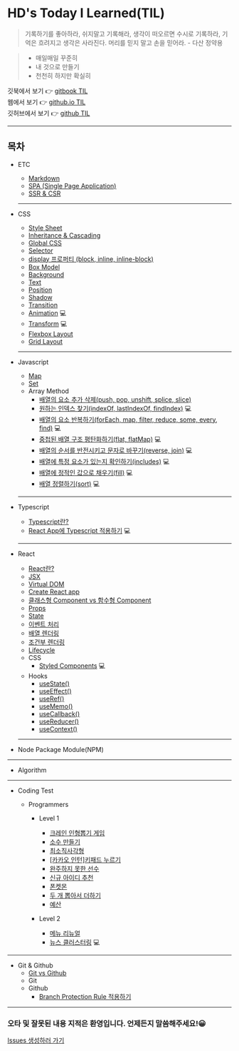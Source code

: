 # HD's Today I Learned(TIL)

> 기록하기를 좋아하라, 쉬지말고 기록해라, 생각이 떠오르면 수시로 기록하라, 기억은 흐려지고 생각은 사라진다. 머리를 믿지 말고 손을 믿어라. - 다산 정약용

> - 매일매일 꾸준히
> - 내 것으로 만들기
> - 천천히 하지만 확실히

깃북에서 보기 👉 [gitbook TIL](https://kim-hong-dong.gitbook.io/hd/)  
웹에서 보기 👉 [github.io TIL](https://nlom0218.github.io/TIL/)  
깃허브에서 보기 👉 [github TIL](https://github.com/nlom0218/TIL)

---

## 목차

- ETC

  - [Markdown](/ETC/Markdown.md)
  - [SPA (Single Page Application)](/ETC/SPA.md)
  - [SSR & CSR](/ETC/CSRSSR.md)

  ***

- CSS

  - [Style Sheet](/CSS/StyleSheet.md)
  - [Inheritance & Cascading](CSS/InheritanceCascading.md)
  - [Global CSS](/CSS/GlobalCSS.md)
  - [Selector](/CSS/Selector.md)
  - [display 프로퍼티 (block, inline, inline-block)](/CSS/Display.md)
  - [Box Model](/CSS/BoxModel.md)
  - [Background](/CSS/Background.md)
  - [Text](/CSS/Text.md)
  - [Position](/CSS/Position.md)
  - [Shadow](/CSS/Shadow.md)
  - [Transition](/CSS/Transition.md)
  - [Animation](CSS/Animation.md) 💻
  - [Transform](CSS/Transform.md) 💻
  - [Flexbox Layout](/CSS/Flex.md)
  - [Grid Layout](/CSS/Grid.md)

  ***

- Javascript

  - [Map](JAVASCRIPT/Map.md)
  - [Set](JAVASCRIPT/Set.md)
  - Array Method
    - [배열의 요소 추가 삭제(push, pop, unshift, splice, slice)](JAVASCRIPT/ArrayMethod/AddRemove.md)
    - [원하는 인덱스 찾기(indexOf, lastIndexOf, findIndex)](JAVASCRIPT/ArrayMethod/FindIndex.md) 💻
    - [배열의 요소 반복하기(forEach, map, filter, reduce, some, every, find)](JAVASCRIPT/ArrayMethod/Repeat.md) 💻
    - [중첩된 배열 구조 평탄화하기(flat, flatMap)](JAVASCRIPT/ArrayMethod/FlatArray.md) 💻
    - [배열의 순서를 반전시키고 문자로 바꾸기(reverse, join)](JAVASCRIPT/ArrayMethod/ReverseJoin.md) 💻
    - [배열에 특정 요소가 있는지 확인하기(includes)](JAVASCRIPT/ArrayMethod/Includes.md) 💻
    - [배열에 정적인 값으로 채우기(fill)](JAVASCRIPT/ArrayMethod/Fill.md) 💻
    - [배열 정렬하기(sort)](JAVASCRIPT/ArrayMethod/Sort.md) 💻

  ***

- Typescript

  - [Typescript란?](/Typescript/Typescript.md)
  - [React App에 Typescript 적용하기](Typescript/SettingTypescript.md) 💻

  ***

- React

  - [React란?](/REACT/WhatIsReact.md)
  - [JSX](/REACT/JSX.md)
  - [Virtual DOM](/REACT/VirtualDOM.md)
  - [Create React app](/REACT/CreateReactApp.md)
  - [클래스형 Component vs 함수형 Component](/REACT/Component.md)
  - [Props](/REACT/Props.md)
  - [State](/REACT/State.md)
  - [이벤트 처리](/REACT/Event.md)
  - [배열 렌더링](/REACT/ArrayRendering.md)
  - [조건부 렌더링](REACT/ConditionalRendering.md)
  - [Lifecycle](REACT/Lifecycle.md)
  - CSS
    - [Styled Components](REACT/CSS/StyledComponents.md) 💻
  - Hooks
    - [useState()](REACT/Hooks/UseState.md)
    - [useEffect()](REACT/Hooks/UseEffect.md)
    - [useRef()](REACT/Hooks/UseRef.md)
    - [useMemo()](REACT/Hooks/UseMemo.md)
    - [useCallback()](REACT/Hooks/UseCallback.md)
    - [useReducer()](REACT/Hooks/UseReducer.md)
    - [useContext()](REACT/Hooks/UseContext.md)

  ***

- Node Package Module(NPM)

---

- Algorithm

---

- Coding Test

  - Programmers

    - Level 1

      - [크레인 인형뽑기 게임](CodingTest/Programmers/Level1/programmers_crane-puppet-game.md)
      - [소수 만들기](CodingTest/Programmers/Level1/programmers_make-prime-number.md)
      - [최소직사각형](CodingTest/Programmers/Level1/programmers_minimum_rectangle.md)
      - [[카카오 인턴]키패드 누르기](CodingTest/Programmers/Level1/programmers_keypad_press.md)
      - [완주하지 못한 선수](CodingTest/Programmers/Level1/programmers_did_not_complete_players.md)
      - [신규 아이디 추천](CodingTest/Programmers/Level1/programmers_new_id_recommend.md)
      - [폰켓몬](CodingTest/Programmers/Level1/programmers_ponketmon.md)
      - [두 개 뽑아서 더하기](CodingTest/Programmers/Level1/programmers_take_two_and_add.md)
      - [예산](CodingTest/Programmers/Level1/programmers_budget.md)

    - Level 2
      - [메뉴 리뉴얼](CodingTest/Programmers/Level2/programmers_menu_renewal.md)
      - [뉴스 클러스터링](CodingTest/Programmers/Level2/programmers_news_clustering.md) 💻

---

- Git & Github
  - [Git vs Github](GitGithub/GitGithub.md)
  - Git
  - Github
    - [Branch Protection Rule 적용하기](GitGithub/Github/ProtectionBranch.md)

---

### 오타 및 잘못된 내용 지적은 환영입니다. 언제든지 말씀해주세요!😀

[Issues 생성하러 가기](https://github.com/nlom0218/TIL/issues)
